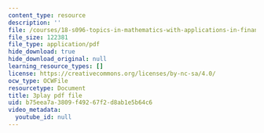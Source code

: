 ```yaml
---
content_type: resource
description: ''
file: /courses/18-s096-topics-in-mathematics-with-applications-in-finance-fall-2013/b75eea7a3809f49267f2d8ab1e5b64c6_92WaNz9mPeY.pdf
file_size: 122381
file_type: application/pdf
hide_download: true
hide_download_original: null
learning_resource_types: []
license: https://creativecommons.org/licenses/by-nc-sa/4.0/
ocw_type: OCWFile
resourcetype: Document
title: 3play pdf file
uid: b75eea7a-3809-f492-67f2-d8ab1e5b64c6
video_metadata:
  youtube_id: null
---
```

